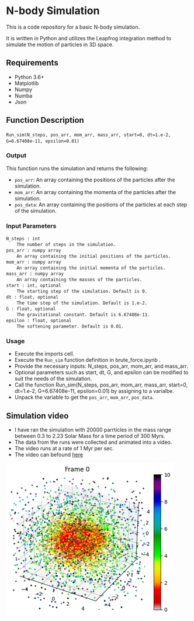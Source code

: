 # N-body Simulation

This is a code repository for a basic N-body simulation. 

It is written in Python and utilizes the Leapfrog integration method to simulate the motion of particles in 3D space.

## Requirements

* Python 3.6+
* Matplotlib
* Numpy
* Numba
* Json

## Function Description

`Run_sim(N_steps, pos_arr, mom_arr, mass_arr, start=0, dt=1.e-2, G=6.67408e-11, epsilon=0.01)`

### Output

This function runs the simulation and returns the following:

* `pos_arr`: An array containing the positions of the particles after the simulation.
* `mom_arr`: An array containing the momenta of the particles after the simulation.  
* `pos_data`: An array containing the positions of the particles at each step of the simulation.

### Input Parameters

    N_steps : int
        The number of steps in the simulation.
    pos_arr : numpy array
        An array containing the initial positions of the particles.
    mom_arr : numpy array
        An array containing the initial momenta of the particles.
    mass_arr : numpy array
        An array containing the masses of the particles.
    start : int, optional
        The starting step of the simulation. Default is 0.
    dt : float, optional
        The time step of the simulation. Default is 1.e-2.
    G : float, optional
        The gravitational constant. Default is 6.67408e-11.
    epsilon : float, optional
        The softening parameter. Default is 0.01.

### Usage

* Execute the imports cell.
* Execute the `Run_sim` function definition in brute_force.ipynb .
* Provide the necessary inputs: N_steps, pos_arr, mom_arr, and mass_arr.
* Optional parameters such as start, dt, G, and epsilon can be modified to suit the needs of the simulation.
* Call the function Run_sim(N_steps, pos_arr, mom_arr, mass_arr, start=0, dt=1.e-2, G=6.67408e-11, epsilon=0.01) by assigning to a varialbe.
* Unpack the variable to get the `pos_arr`, `mom_arr`, `pos_data`.

## Simulation video

* I have ran the simulation with 20000 parrticles in the mass range between 0.3 to 2.23 Solar Mass for a time period of 300 Myrs. 
* The data from the runs were collected and animated into a video. 
* The video runs at a rate of 1 Myr per sec. 
* The video can befound [here](https://www.youtube.com/watch?v=hIO0DGP90Xg) 

![Picture](https://github.com/Balaji-0-5/N-Body-Simulation/blob/2b6c24e8f6ed32e05a8b30d1469919be34b4f2f7/Project/inital_distribution.png)

